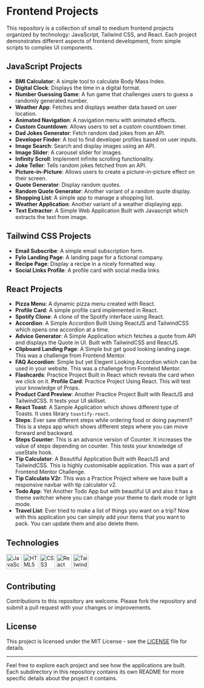 # Frontend Projects

This repository is a collection of small to medium frontend projects organized by technology: JavaScript, Tailwind CSS, and React. Each project demonstrates different aspects of frontend development, from simple scripts to complex UI components.

## JavaScript Projects

- **BMI Calculator**: A simple tool to calculate Body Mass Index.
- **Digital Clock**: Displays the time in a digital format.
- **Number Guessing Game**: A fun game that challenges users to guess a randomly generated number.
- **Weather App**: Fetches and displays weather data based on user location.
- **Animated Navigation**: A navigation menu with animated effects.
- **Custom Countdown**: Allows users to set a custom countdown timer.
- **Dad Jokes Generator**: Fetch random dad jokes from an API.
- **Developer Finder**: A tool to find developer profiles based on user inputs.
- **Image Search**: Search and display images using an API.
- **Image Slider**: A carousel slider for images.
- **Infinity Scroll**: Implement infinite scrolling functionality.
- **Joke Teller**: Tells random jokes fetched from an API.
- **Picture-in-Picture**: Allows users to create a picture-in-picture effect on their screen.
- **Quote Generator**: Display random quotes.
- **Random Quote Generator**: Another variant of a random quote display.
- **Shopping List**: A simple app to manage a shopping list.
- **Weather Application**: Another variant of a weather displaying app.
- **Text Extractor**: A Simple Web Application Built with Javascript which extracts the text from image.

## Tailwind CSS Projects

- **Email Subscribe**: A simple email subscription form.
- **Fylo Landing Page**: A landing page for a fictional company.
- **Recipe Page**: Display a recipe in a nicely formatted way.
- **Social Links Profile**: A profile card with social media links.

## React Projects

- **Pizza Menu**: A dynamic pizza menu created with React.
- **Profile Card**: A simple profile card implemented in React.
- **Spotify Clone**: A clone of the Spotify interface using React.
- **Accordion**: A Simple Accordion Built Using ReactJS and TailwindCSS which opens one accordion at a time.
- **Advice Generator**: A Simple Application which fetches a quote from API and displays the Quote in UI. Built with TailwindCSS and ReactJS.
- **Clipboard Landing Page**: A Simple but get good looking landing page. This was a challenge from Frontend Mentor.
- **FAQ Accordion**: Simple but yet Elegent Looking Accordion which can be used in your website. This was a challenge from Frontend Mentor.
- **Flashcards**: Practice Project Built in React which reveals the card when we click on it.
  **Profile Card**: Practice Project Using React. This will test your knowledge of Props.
- **Product Card Preview**: Another Practice Project Built with ReactJS and TailwindCSS. It tests your UI skillset.
- **React Toast**: A Sample Application which shows different type of Toasts. It uses library `toastify-react`.
- **Steps**: Ever saw different steps while ordering food or doing payment? This is a steps app which shows different steps where you can move forward and backward.
- **Steps Counter**: This is an advance version of Counter. It increases the value of steps depending on counter. This tests your knowledge of useState hook.
- **Tip Calculator**: A Beautiful Application Built with ReactJS and TailwindCSS. This is highly customisable application. This was a part of Frontend Mentor Challenge.
- **Tip Calculato V2r**: This was a Practice Project where we have built a responsive navbar with tip calculator v2.
- **Todo App**: Yet Another Todo App but with beautiful UI and also it has a theme switcher where you can change your theme to dark mode or light mode.
- **Travel List**: Ever tried to make a list of things you want on a trip? Now with this application you can simply add your items that you want to pack. You can update them and also delete them.

## Technologies

<p>
  <img src="https://cdn.jsdelivr.net/gh/devicons/devicon/icons/javascript/javascript-original.svg" alt="JavaScript" width="40" height="40"/>
  <img src="https://cdn.jsdelivr.net/gh/devicons/devicon/icons/html5/html5-original.svg" alt="HTML5" width="40" height="40"/>
  <img src="https://cdn.jsdelivr.net/gh/devicons/devicon/icons/css3/css3-original.svg" alt="CSS3" width="40" height="40"/>
   <img src="https://cdn.jsdelivr.net/gh/devicons/devicon/icons/react/react-original.svg" alt="React" width="40" height="40"/>
     <img src="https://camo.githubusercontent.com/8e0ea9c26cfb8ca39b5ea1e808bb34c7711f1cca03f7fedc071c80c14bc21d76/68747470733a2f2f736b696c6c69636f6e732e6465762f69636f6e733f693d7461696c77696e64637373" alt="Tailwind CSS" width="40" height="40"/>
</p>

## Contributing

Contributions to this repository are welcome. Please fork the repository and submit a pull request with your changes or improvements.

## License

This project is licensed under the MIT License - see the [LICENSE](LICENSE) file for details.

---

Feel free to explore each project and see how the applications are built. Each subdirectory in this repository contains its own README for more specific details about the project it contains.
